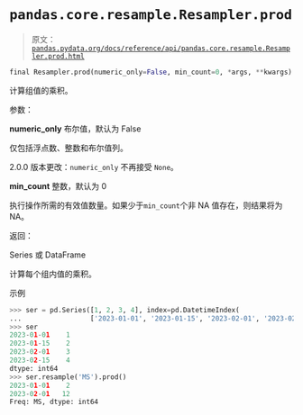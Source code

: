 # `pandas.core.resample.Resampler.prod`

> 原文：[`pandas.pydata.org/docs/reference/api/pandas.core.resample.Resampler.prod.html`](https://pandas.pydata.org/docs/reference/api/pandas.core.resample.Resampler.prod.html)

```py
final Resampler.prod(numeric_only=False, min_count=0, *args, **kwargs)
```

计算组值的乘积。

参数：

**numeric_only** 布尔值，默认为 False

仅包括浮点数、整数和布尔值列。

2.0.0 版本更改：`numeric_only` 不再接受 `None`。

**min_count** 整数，默认为 0

执行操作所需的有效值数量。如果少于`min_count`个非 NA 值存在，则结果将为 NA。

返回：

Series 或 DataFrame

计算每个组内值的乘积。

示例

```py
>>> ser = pd.Series([1, 2, 3, 4], index=pd.DatetimeIndex(
...                 ['2023-01-01', '2023-01-15', '2023-02-01', '2023-02-15']))
>>> ser
2023-01-01    1
2023-01-15    2
2023-02-01    3
2023-02-15    4
dtype: int64
>>> ser.resample('MS').prod()
2023-01-01    2
2023-02-01   12
Freq: MS, dtype: int64 
```
